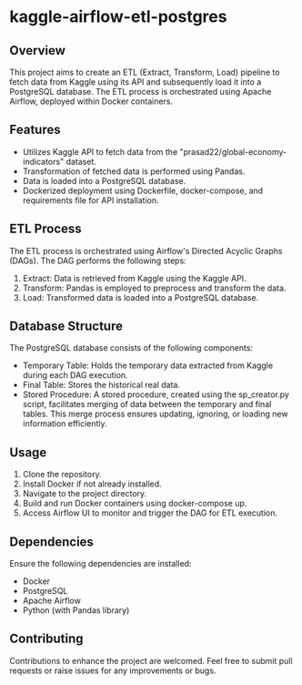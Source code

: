 # kaggle-airflow-etl-postgres
## Overview
This project aims to create an ETL (Extract, Transform, Load) pipeline to fetch data from Kaggle using its API and subsequently load it into a PostgreSQL database. The ETL process is orchestrated using Apache Airflow, deployed within Docker containers.
## Features
- Utilizes Kaggle API to fetch data from the "prasad22/global-economy-indicators" dataset.
- Transformation of fetched data is performed using Pandas.
- Data is loaded into a PostgreSQL database.
- Dockerized deployment using Dockerfile, docker-compose, and requirements file for API installation.

## ETL Process
The ETL process is orchestrated using Airflow's Directed Acyclic Graphs (DAGs). The DAG performs the following steps:
1. Extract: Data is retrieved from Kaggle using the Kaggle API.
2. Transform: Pandas is employed to preprocess and transform the data.
3. Load: Transformed data is loaded into a PostgreSQL database.

## Database Structure
The PostgreSQL database consists of the following components:
- Temporary Table: Holds the temporary data extracted from Kaggle during each DAG execution.
- Final Table: Stores the historical real data.
- Stored Procedure: A stored procedure, created using the sp_creator.py script, facilitates merging of data between the temporary and final tables. This merge process ensures updating, ignoring, or loading new information efficiently.

## Usage
1. Clone the repository.
2. Install Docker if not already installed.
3. Navigate to the project directory.
4. Build and run Docker containers using docker-compose up.
5. Access Airflow UI to monitor and trigger the DAG for ETL execution.

## Dependencies
Ensure the following dependencies are installed:

- Docker
- PostgreSQL
- Apache Airflow
- Python (with Pandas library)

## Contributing
Contributions to enhance the project are welcomed. Feel free to submit pull requests or raise issues for any improvements or bugs.

